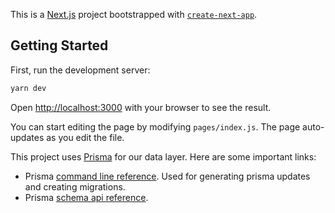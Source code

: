This is a [Next.js](https://nextjs.org/) project bootstrapped with [`create-next-app`](https://github.com/vercel/next.js/tree/canary/packages/create-next-app).

## Getting Started

First, run the development server:

```bash
yarn dev
```

Open [http://localhost:3000](http://localhost:3000) with your browser to see the result.

You can start editing the page by modifying `pages/index.js`. The page auto-updates as you edit the file.

This project uses [Prisma](https://www.prisma.io/) for our data layer. Here are some important links:

- Prisma [command line reference](https://www.prisma.io/docs/reference/api-reference/command-reference). Used for generating prisma updates and creating migrations.
- Prisma [schema api reference](https://www.prisma.io/docs/reference/api-reference/prisma-schema-reference).
